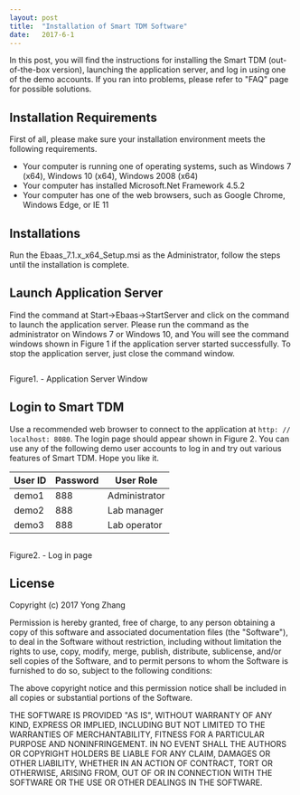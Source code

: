 ```yaml
---
layout: post
title:  "Installation of Smart TDM Software"
date:   2017-6-1
---
```


<p class="intro"><span class="dropcap">I</span>n this post, you will find the instructions for installing the Smart TDM (out-of-the-box version), launching the application server, and log in using one of the demo accounts. If you ran into problems, please refer to "FAQ" page for possible solutions.</p>

## Installation Requirements

First of all, please make sure your installation environment meets the following requirements.

* Your computer is running one of operating systems, such as Windows 7 (x64), Windows 10 (x64), Windows 2008 (x64)
* Your computer has installed Microsoft.Net Framework 4.5.2
* Your computer has one of the web browsers, such as Google Chrome,  Windows Edge, or IE 11

## Installations

Run the Ebaas_7.1.x_x64_Setup.msi as the Administrator, follow the steps until the installation is complete.

## Launch Application Server

Find the command at Start->Ebaas->StartServer and click on the command to launch the application server. Please run the command as the administrator on Windows 7 or Windows 10, and You will see the command windows shown in Figure 1 if the application server started successfully. To stop the application server, just close the command window.

<img src="{{'/assets/img/2017-06-01-Fig1.png' | prepend: site.baseurl }}" alt="">

Figure1. - Application Server Window

## Login to Smart TDM

Use a recommended web browser to connect to the application at <code>http: // localhost: 8080</code>.  The login page should appear shown in Figure 2.  You can use any of the following demo user accounts to log in and try out various features of Smart TDM. Hope you like it.

| User ID | Password | User Role |
|-------|--------|---------|
| demo1 | 888 | Administrator |
| demo2 | 888 | Lab manager |
| demo3 | 888 | Lab operator |

<img src="{{'/assets/img/2017-06-01-Fig2.png' | prepend: site.baseurl }}" alt="">

Figure2. - Log in page

## License

Copyright (c) 2017 Yong Zhang

Permission is hereby granted, free of charge, to any person
obtaining a copy of this software and associated documentation
files (the "Software"), to deal in the Software without
restriction, including without limitation the rights to use,
copy, modify, merge, publish, distribute, sublicense, and/or sell
copies of the Software, and to permit persons to whom the
Software is furnished to do so, subject to the following
conditions:

The above copyright notice and this permission notice shall be
included in all copies or substantial portions of the Software.

THE SOFTWARE IS PROVIDED "AS IS", WITHOUT WARRANTY OF ANY KIND,
EXPRESS OR IMPLIED, INCLUDING BUT NOT LIMITED TO THE WARRANTIES
OF MERCHANTABILITY, FITNESS FOR A PARTICULAR PURPOSE AND
NONINFRINGEMENT. IN NO EVENT SHALL THE AUTHORS OR COPYRIGHT
HOLDERS BE LIABLE FOR ANY CLAIM, DAMAGES OR OTHER LIABILITY,
WHETHER IN AN ACTION OF CONTRACT, TORT OR OTHERWISE, ARISING
FROM, OUT OF OR IN CONNECTION WITH THE SOFTWARE OR THE USE OR
OTHER DEALINGS IN THE SOFTWARE.
